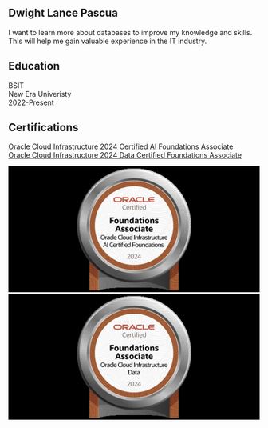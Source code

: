 ## <hl> Dwight Lance Pascua </h1>
I want to learn more about databases to improve my knowledge and skills. This will help me gain valuable experience in the IT industry.
<h2>Education</h2> 
BSIT 
<br>
New Era Univeristy 
<br> 
2022-Present
<h2>Certifications</h2>
<a href= "https://catalog-education.oracle.com/ords/certview/sharebadge?id=92BBE7F684787C714A051019928255D1F33205D37CF9CDB1F70FB4948373D603"> Oracle Cloud Infrastructure 2024 Certified AI Foundations Associate </a>
<br> 
<a href= "https://catalog-education.oracle.com/ords/certview/sharebadge?id=EB910E970871272D59BB2D01E316596F54A05096350FCA7D6B1C9D1CEE15CA89"> Oracle Cloud Infrastructure 2024 Data Certified Foundations Associate </a>
 <br> 

![Laravel logotype min](https://github.com/dwightpascua/Oracle-Certificates/blob/main/OCI%20AI%20Certfied%20Foundations%20.jpg)
![Laravel logotype min](https://github.com/dwightpascua/Oracle-Certificates/blob/main/OCI%20Data%20Certified%20Foundations%20Associate.jpg)

